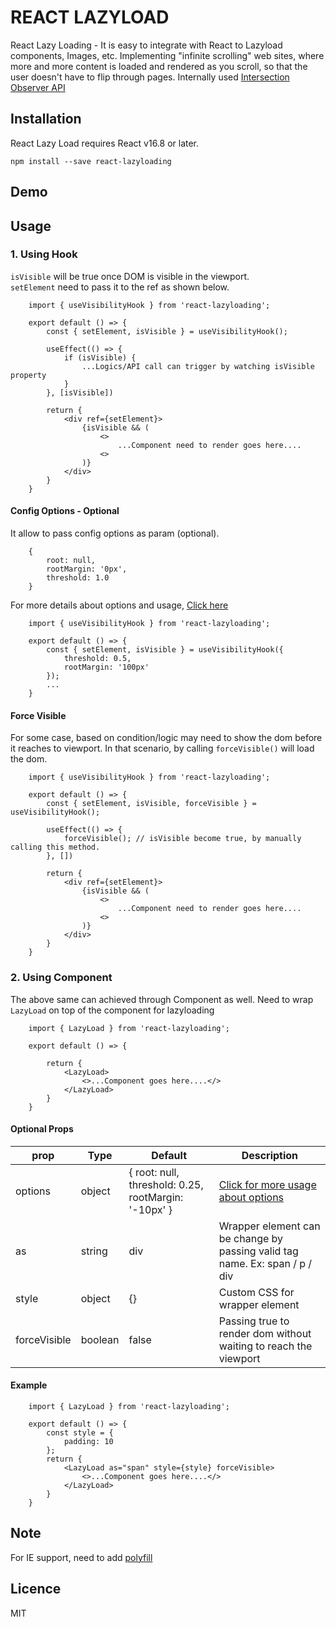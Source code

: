 # REACT LAZYLOAD 
React Lazy Loading - It is easy to integrate with React to Lazyload components, Images, etc. Implementing "infinite scrolling" web sites, where more and more content is loaded and rendered as you scroll, so that the user doesn't have to flip through pages. Internally used [Intersection Observer API](https://developer.mozilla.org/en-US/docs/Web/API/Intersection_Observer_API)

## Installation

React Lazy Load requires React v16.8 or later.
```
npm install --save react-lazyloading
```

## Demo


## Usage
### 1. Using Hook
```isVisible``` will be true once DOM is visible in the viewport.  
```setElement``` need to pass it to the ref as shown below.  
```
    import { useVisibilityHook } from 'react-lazyloading';

    export default () => {
        const { setElement, isVisible } = useVisibilityHook();

        useEffect(() => {
            if (isVisible) {
                ...Logics/API call can trigger by watching isVisible property
            }
        }, [isVisible])

        return {
            <div ref={setElement}>
                {isVisible && (
                    <>
                        ...Component need to render goes here....
                    <>
                )}
            </div>
        }
    }
```

#### Config Options - Optional

It allow to pass config options as param (optional). 

```
    {
        root: null,
        rootMargin: '0px',
        threshold: 1.0
    }
```

For more details about options and usage, [Click here](https://developer.mozilla.org/en-US/docs/Web/API/Intersection_Observer_API#Intersection_observer_concepts_and_usage) 

```
    import { useVisibilityHook } from 'react-lazyloading';

    export default () => {
        const { setElement, isVisible } = useVisibilityHook({
            threshold: 0.5,
            rootMargin: '100px'
        });
        ...
    }
```

#### Force Visible

For some case, based on condition/logic may need to show the dom before it reaches to viewport. In that scenario, by calling ```forceVisible()``` will load the dom.

```
    import { useVisibilityHook } from 'react-lazyloading';

    export default () => {
        const { setElement, isVisible, forceVisible } = useVisibilityHook();

        useEffect(() => {
            forceVisible(); // isVisible become true, by manually calling this method.
        }, [])
        
        return {
            <div ref={setElement}>
                {isVisible && (
                    <>
                        ...Component need to render goes here....
                    <>
                )}
            </div>
        }
    }
```

### 2. Using Component

The above same can achieved through Component as well. Need to wrap ```LazyLoad``` on top of the component for lazyloading

```
    import { LazyLoad } from 'react-lazyloading';

    export default () => {
        
        return {
            <LazyLoad>
                <>...Component goes here....</>
            </LazyLoad>
        }
    }
```

#### Optional Props
| prop        | Type | Default  | Description |
| ------------- |-----| -----| ----------- |
| options      | object | { root: null, threshold: 0.25, rootMargin: '-10px' } | [Click for more usage about options](https://developer.mozilla.org/en-US/docs/Web/API/Intersection_Observer_API#Intersection_observer_concepts_and_usage)|
| as     | string      |   div | Wrapper element can be change by passing valid tag name. Ex: span / p / div |
| style | object     |    {} | Custom CSS for wrapper element|
| forceVisible | boolean     |    false | Passing true to render dom without waiting to reach the viewport|

#### Example

```
    import { LazyLoad } from 'react-lazyloading';

    export default () => {
        const style = {
            padding: 10
        };
        return {
            <LazyLoad as="span" style={style} forceVisible>
                <>...Component goes here....</>
            </LazyLoad>
        }
    }
```

## Note
For IE support, need to add [polyfill](https://github.com/w3c/IntersectionObserver/tree/master/polyfill)

## Licence
MIT

